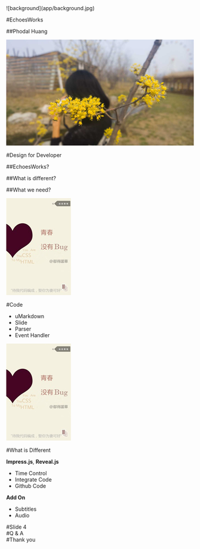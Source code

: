 <section>
![background](app/background.jpg)

#EchoesWorks

##Phodal Huang
  
</section>
<section>

![background](app/background.jpg)

#Design for Developer

##EchoesWorks?

##What is different?

##What we need?
</section>
<section>

![left](app/left.jpg)

#Code

* uMarkdown
* Slide
* Parser
* Event Handler

</section>
<section>

![right](app/left.jpg)

#What is Different 

**Impress.js**, **Reveal.js**

* Time Control
* Integrate Code
* Github Code
 
**Add On**
 
* Subtitles
* Audio 

</section>
<section>
#Slide 4
</section>
<section class="first">
#Q & A
</section>
<section class="first">
#Thank you
</section>
